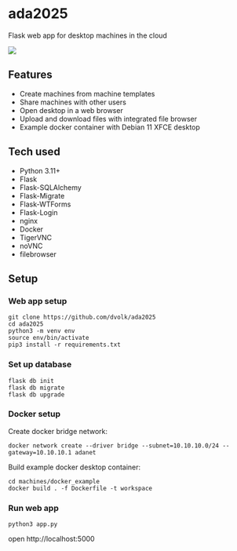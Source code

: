 # ada2025

Flask web app for desktop machines in the cloud

<img src="https://i.postimg.cc/T2TWZGMh/localhost-5000-machines-9.png">

## Features

- Create machines from machine templates
- Share machines with other users
- Open desktop in a web browser
- Upload and download files with integrated file browser
- Example docker container with Debian 11 XFCE desktop

## Tech used

- Python 3.11+
- Flask
- Flask-SQLAlchemy
- Flask-Migrate
- Flask-WTForms
- Flask-Login
- nginx
- Docker
- TigerVNC
- noVNC
- filebrowser

## Setup

### Web app setup

```
git clone https://github.com/dvolk/ada2025
cd ada2025
python3 -m venv env
source env/bin/activate
pip3 install -r requirements.txt
```

### Set up database

```
flask db init
flask db migrate
flask db upgrade
```

### Docker setup

Create docker bridge network:

```
docker network create --driver bridge --subnet=10.10.10.0/24 --gateway=10.10.10.1 adanet
```

Build example docker desktop container:

```
cd machines/docker_example
docker build . -f Dockerfile -t workspace
```

### Run web app

```
python3 app.py
```

open http://localhost:5000
